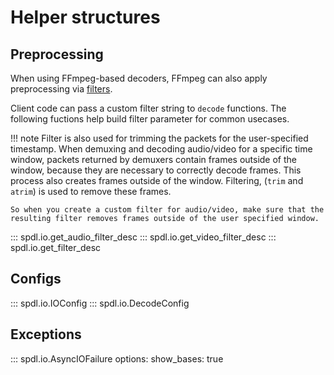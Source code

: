 # Helper structures

## Preprocessing

When using FFmpeg-based decoders, FFmpeg can also apply preprocessing via
[filters](https://ffmpeg.org/ffmpeg-filters.html).

Client code can pass a custom filter string to `decode` functions.
The following fuctions help build filter parameter for common usecases.

!!! note
    Filter is also used for trimming the packets for the user-specified
    timestamp. When demuxing and decoding audio/video for a specific time
    window, packets returned by demuxers contain frames outside of the window,
    because they are necessary to correctly decode frames. This process also
    creates frames outside of the window. Filtering, (`trim` and `atrim`) is
    used to remove these frames.

    So when you create a custom filter for audio/video, make sure that the
    resulting filter removes frames outside of the user specified window.

::: spdl.io.get_audio_filter_desc
::: spdl.io.get_video_filter_desc
::: spdl.io.get_filter_desc


## Configs
::: spdl.io.IOConfig
::: spdl.io.DecodeConfig

## Exceptions

::: spdl.io.AsyncIOFailure
    options:
      show_bases: true
